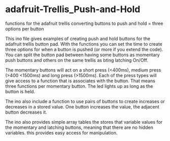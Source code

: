 # adafruit-Trellis_Push-and-Hold
functions for the adafruit trellis converting buttons to push and hold = three options per button

This ino file gives examples of creating push and hold buttons for the adafruit trellis button pad. With the functions you can set the time to create three options for when a button is pushed (or more if you extend the code). You can split the button pad between having some buttons as momentary push buttons and others on the same trellis as bting latching On/Off. 

The momentary buttons will act on a short press (<400ms), medium press (>400 <1500ms) and long press (>1500ms). Each of the press types will give access to a function that is associates with the button. That means three functions per momentary button. The led lights up as long as the button is held.

The ino also include a function to use pairs of buttons to create increases or decreases in a stored value. One button increases the value, the adjacent button decreases it.

The ino also provides simple array tables the stores that variable values for the momentary and latching buttons, meaning that there are no hidden variables. this provides easy access for manipulation.
